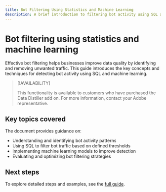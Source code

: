 ```yaml
---
title: Bot Filtering Using Statistics and Machine Learning
description: A brief introduction to filtering bot activity using SQL and machine learning techniques. Learn about data preparation, threshold definition, and model evaluation to enhance data integrity and analytics. This placeholder document directs you to a more comprehensive guide.
---
```

# Bot filtering using statistics and machine learning

Effective bot filtering helps businesses improve data quality by identifying and removing unwanted traffic. This guide introduces the key concepts and techniques for detecting bot activity using SQL and machine learning.

>[!AVAILABILITY]
>
>This functionality is available to customers who have purchased the Data Distiller add on. For more information, contact your Adobe representative.

## Key topics covered

The document provides guidance on:

- Understanding and identifying bot activity patterns
- Using SQL to filter bot traffic based on defined thresholds
- Implementing machine learning models to improve detection
- Evaluating and optimizing bot filtering strategies

## Next steps

To explore detailed steps and examples, see the [full guide](../advanced-statistics/examples/statistics-and-ml-bot-filtering.md).
